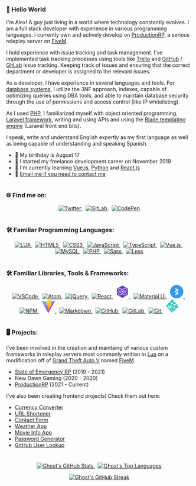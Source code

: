 ### 👋 Hello World
I'm Alex! A guy just living in a world where technology constantly evolves. I am a full stack developer with experience in various programming languages. I currently own and actively develop on <a href='https://productionrp.net/' rel="noopener noreferrer" target="_blank">ProductionRP</a>, a serious roleplay server on <a href="https://fivem.net" rel="noopener noreferrer" target="_blank">FiveM</a>.

I hold experience with issue tracking and task management. I've implemented task tracking processes using tools like <a href='https://trello.com/' rel="noopener noreferrer" target="_blank">Trello</a> and <a href='https://github.com/' rel="noopener noreferrer" target="_blank">GitHub</a> / <a href='https://gitlab.com/' rel="noopener noreferrer" target="_blank">GitLab</a> issue tracking. Keeping track of issues and ensuring that the correct department or developer is assigned to the relevant issues.

As a developer, I have experience in several languages and tools. For <a href='https://mysql.com/' rel="noopener noreferrer" target="_blank">database systems</a>, I utilize the 3NF approach, indexes, capable of optimizing queries using DBA tools, and able to maintain database security through the use of permissions and access control (like IP whitelisting).

As I used <a href='https://php.net/' rel="noopener noreferrer" target="_blank">PHP</a>, I familiarized myself with object oriented programming, <a href='https://laravel.com/' rel="noopener noreferrer" target="_blank">Laravel framework</a>, writing and using APIs and using the <a href='https://laravel.com/docs/10.x/blade#introduction' rel="noopener noreferrer" target="_blank">Blade templating engine</a> (Laravel front end bits).

I speak, write and understand English expertly as my first language as well as being capable of understanding and speaking Spanish.

* 🎂 My birthday is August 17
* 📅 I started my freelance development career on November 2019
* 🧠 I'm currently learning <a href='https://vuejs.org/' rel="noopener noreferrer" target="_blank">Vue.js</a>, <a href='https://python.org/' rel="noopener noreferrer" target="_blank">Python</a> and <a href='https://reactjs.org/' rel="noopener noreferrer" target="_blank">React.js</a>
* 📧 [Email me if you need to contact me](mailto:ghostdaghostt@gmail.com)

#
### 🌐 Find me on:
<p align="center">
    <a href="https://twitter.com/ghostdaghost" rel="noopener noreferrer" target="_blank">
        <img width="36" height="36" alt="Twitter" src="https://cdn.jsdelivr.net/gh/devicons/devicon/icons/twitter/twitter-original.svg" draggable="false">
    </a>
    &nbsp;
    <a href="https://gitlab.com/GhostDaGhost" rel="noopener noreferrer" target="_blank">
        <img width="36" alt="GitLab" src="https://cdn.jsdelivr.net/gh/devicons/devicon/icons/gitlab/gitlab-original.svg" draggable="false">
    </a>
    &nbsp;
    <a href="https://codepen.io/GhostDaGhost" rel="noopener noreferrer" target="_blank">
        <img width="36" alt="CodePen" src="https://cdn.jsdelivr.net/gh/devicons/devicon/icons/codepen/codepen-plain.svg" draggable="false">
    </a>
</p>

#
### 🛠️ Familiar Programming Languages:
<p align="center">
    <a href="https://lua.org/" rel="noopener noreferrer" target="_blank">
        <img width="36" alt="LUA" src="https://cdn.jsdelivr.net/gh/devicons/devicon/icons/lua/lua-plain-wordmark.svg" draggable="false">
    </a>
    &nbsp;
    <a href="https://html.com/" rel="noopener noreferrer" target="_blank">
        <img width="36" alt="HTML5" src="https://cdn.jsdelivr.net/gh/devicons/devicon/icons/html5/html5-original-wordmark.svg" draggable="false">
    </a>
    &nbsp;
    <a href="https://css3.com/" rel="noopener noreferrer" target="_blank">
        <img width="36" alt="CSS3" src="https://cdn.jsdelivr.net/gh/devicons/devicon/icons/css3/css3-original-wordmark.svg" draggable="false">
    </a>
    &nbsp;
    <a href="https://javascript.com/" rel="noopener noreferrer" target="_blank">
        <img width="36" alt="JavaScript" src="https://cdn.jsdelivr.net/gh/devicons/devicon/icons/javascript/javascript-original.svg" draggable="false">
    </a>
    &nbsp;
    <a href="https://typescriptlang.org/" rel="noopener noreferrer" target="_blank">
        <img width="36" alt="TypeScript" src="https://cdn.jsdelivr.net/gh/devicons/devicon/icons/typescript/typescript-original.svg" draggable="false">
    </a>
    &nbsp;
    <a href="https://vuejs.org/" rel="noopener noreferrer" target="_blank">
        <img width="36" alt="Vue.js" src="https://cdn.jsdelivr.net/gh/devicons/devicon/icons/vuejs/vuejs-original.svg" draggable="false">
    </a>
    &nbsp;
    <a href="https://mysql.com/" rel="noopener noreferrer" target="_blank">
        <img width="36" alt="MySQL" src="https://cdn.jsdelivr.net/gh/devicons/devicon/icons/mysql/mysql-original.svg" draggable="false">
    </a>
    &nbsp;
    <a href="https://php.net/" rel="noopener noreferrer" target="_blank">
        <img width="36" alt="PHP" src="https://cdn.jsdelivr.net/gh/devicons/devicon/icons/php/php-original.svg" draggable="false">
    </a>
    &nbsp;
    <a href="https://sass-lang.com/" rel="noopener noreferrer" target="_blank">
        <img width="36" alt="Sass" src="https://cdn.jsdelivr.net/gh/devicons/devicon/icons/sass/sass-original.svg" draggable="false">
    </a>
    &nbsp;
    <a href="https://lesscss.org/" rel="noopener noreferrer" target="_blank">
        <img width="36" alt="Less" src="https://cdn.jsdelivr.net/gh/devicons/devicon/icons/less/less-plain-wordmark.svg" draggable="false">
    </a>
</p>

#
### 🛠️ Familiar Libraries, Tools & Frameworks:
<p align="center">
    <a href="https://code.visualstudio.com/" rel="noopener noreferrer" target="_blank">
        <img width="36" alt="VSCode" src="https://cdn.jsdelivr.net/gh/devicons/devicon/icons/vscode/vscode-original.svg" draggable="false">
    </a>
    &nbsp;
    <a href="https://atom.io/" rel="noopener noreferrer" target="_blank">
        <img width="36" alt="Atom" src="https://cdn.jsdelivr.net/gh/devicons/devicon/icons/atom/atom-original.svg" draggable="false">
    </a>
    &nbsp;
    <a href="https://jquery.com/" rel="noopener noreferrer" target="_blank">
        <img width="36" alt="jQuery" src="https://cdn.jsdelivr.net/gh/devicons/devicon/icons/jquery/jquery-plain-wordmark.svg" draggable="false">
    </a>
    &nbsp;
    <a href="https://reactjs.org/" rel="noopener noreferrer" target="_blank">
        <img width="36" alt="React" src="https://cdn.jsdelivr.net/gh/devicons/devicon/icons/react/react-original.svg" draggable="false">
    </a>
    &nbsp;
    <a href="https://preactjs.org/" rel="noopener noreferrer" target="_blank">
        <img width="36" alt="Preact" src="./assets/preact.png" draggable="false">
    </a>
    &nbsp;
    <a href="https://mui.com/" rel="noopener noreferrer" target="_blank">
        <img width="36" alt="Material UI" src="https://cdn.jsdelivr.net/gh/devicons/devicon/icons/materialui/materialui-plain.svg" draggable="false">
    </a>
    &nbsp;
    <a href="https://mantine.dev/" rel="noopener noreferrer" target="_blank">
        <img width="36" alt="Mantine" src="./assets/mantine.png" draggable="false">
    </a>
    &nbsp;
    <a href="https://npmjs.com/" rel="noopener noreferrer" target="_blank">
        <img width="36" alt="NPM" src="https://cdn.jsdelivr.net/gh/devicons/devicon/icons/npm/npm-original-wordmark.svg" draggable="false">
    </a>
    &nbsp;
    <a href="https://vitejs.dev/" rel="noopener noreferrer" target="_blank">
        <img width="36" alt="Vite" src="assets/vite.png" draggable="false">
    </a>
    &nbsp;
    <a href="https://daringfireball.net/projects/markdown/" rel="noopener noreferrer" target="_blank">
        <img width="36" alt="Markdown" src="https://cdn.jsdelivr.net/gh/devicons/devicon/icons/markdown/markdown-original.svg" draggable="false">
    </a>
    &nbsp;
    <a href="https://github.com/" rel="noopener noreferrer" target="_blank">
        <img width="36" alt="GitHub" src="https://cdn.jsdelivr.net/gh/devicons/devicon/icons/github/github-original.svg" draggable="false">
    </a>
    &nbsp;
    <a href="https://gitlab.com/" rel="noopener noreferrer" target="_blank">
        <img width="36" alt="GitLab" src="https://cdn.jsdelivr.net/gh/devicons/devicon/icons/gitlab/gitlab-original.svg" draggable="false">
    </a>
    &nbsp;
    <a href="https://git-scm.com/" rel="noopener noreferrer" target="_blank">
        <img width="36" alt="Git" src="https://cdn.jsdelivr.net/gh/devicons/devicon/icons/git/git-original.svg" draggable="false">
    </a>
    &nbsp;
    <a href="https://netlify.com/" rel="noopener noreferrer" target="_blank">
        <img height="36" width="36" alt="Netlify" src="assets/netlify.png" draggable="false">
    </a>
    <!-- &nbsp;
    <a href="https://zmodeler3.com/" rel="noopener noreferrer" target="_blank">
        <img height="36" width="36" alt="zModeler 3" src="assets/zmodeler3.png" draggable="false">
    </a> -->
</p>

#
### 🖥️ Projects:
I've been involved in the creation and maintaing of various custom frameworks in roleplay servers most commonly written in <a href="https://lua.org/" rel="noopener noreferrer" target="_blank">Lua</a> on a modification off of <a href="https://rockstargames.com/gta-v" rel="noopener noreferrer" target="_blank">Grand Theft Auto V</a> named <a href="https://fivem.net" rel="noopener noreferrer" target="_blank">FiveM</a>.

* <a href='https://github.com/GhostDaGhost/soe-2.0' rel="noopener noreferrer" target="_blank">State of Emergency RP</a> (2019 - 2021)
* New Dawn Gaming (2020 - 2020)
* <a href='https://productionrp.net/' rel="noopener noreferrer" target="_blank">ProductionRP</a> (2021 - Current)

I've also been creating frontend projects! Check them out here:
* <a href="https://classy-choux-2958bf.netlify.app/" rel="noopener noreferrer" target="_blank">Currency Converter</a>
* <a href="https://transcendent-palmier-9cc6ea.netlify.app/" rel="noopener noreferrer" target="_blank">URL Shortener</a>
* <a href="https://sparkly-swan-b4f0e8.netlify.app/" rel="noopener noreferrer" target="_blank">Contact Form</a>
* <a href="https://dainty-tapioca-dbc275.netlify.app/" rel="noopener noreferrer" target="_blank">Weather App</a>
* <a href="https://zippy-cat-24ae8d.netlify.app/" rel="noopener noreferrer" target="_blank">Movie Info App</a>
* <a href="https://sparkly-kelpie-d89b5d.netlify.app/" rel="noopener noreferrer" target="_blank">Password Generator</a>
* <a href="https://clever-wisp-aa80d7.netlify.app/" rel="noopener noreferrer" target="_blank">GitHub User Lookup</a>

#
<p align="center">
    <a href="https://github.com/anuraghazra/github-readme-stats" rel="noopener noreferrer" target="_blank">
        <img alt="Ghost's GitHub Stats" src="https://github-readme-stats.vercel.app/api?username=ghostdaghost&count_private=true&show_icons=true&text_color=fff&title_color=fff&border_color=fff&bg_color=1b1b1c&icon_color=a80505" draggable="false">
    </a>
    &nbsp;
    <a href="https://github.com/anuraghazra/github-readme-stats" rel="noopener noreferrer" target="_blank">
        <img alt="Ghost's Top Languages" src="https://github-readme-stats.vercel.app/api/top-langs/?username=GhostDaGhost&layout=compact&count_private=true&text_color=fff&title_color=fff&border_color=fff&bg_color=1b1b1c" draggable="false">
    </a>
</p>

<p align="center">
    <a href="https://git.io/streak-stats" rel="noopener noreferrer" target="_blank">
        <img alt="Ghost's GitHub Streak" src="https://streak-stats.demolab.com/?user=GhostDaGhost&theme=dark&stroke=a80505&ring=a80505&background=1b1b1c" draggable="false">
    </a>
</p>

